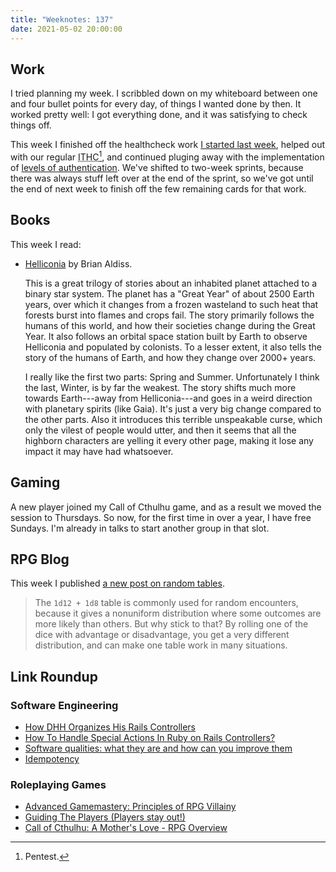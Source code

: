 ```yaml
---
title: "Weeknotes: 137"
date: 2021-05-02 20:00:00
---
```


## Work

I tried planning my week.  I scribbled down on my whiteboard between
one and four bullet points for every day, of things I wanted done by
then.  It worked pretty well: I got everything done, and it was
satisfying to check things off.

This week I finished off the healthcheck work [I started last week][],
helped out with our regular <abbr title="IT
Healthcheck">ITHC</abbr>[^ithc], and continued pluging away with the
implementation of [levels of authentication][].  We've shifted to
two-week sprints, because there was always stuff left over at the end
of the sprint, so we've got until the end of next week to finish off
the few remaining cards for that work.

[^ithc]: Pentest.

[I started last week]: weeknotes-136.html
[levels of authentication]: weeknotes-135.html

## Books

This week I read:

- [Helliconia][] by Brian Aldiss.

  This is a great trilogy of stories about an inhabited planet
  attached to a binary star system.  The planet has a "Great Year" of
  about 2500 Earth years, over which it changes from a frozen
  wasteland to such heat that forests burst into flames and crops
  fail.  The story primarily follows the humans of this world, and how
  their societies change during the Great Year.  It also follows an
  orbital space station built by Earth to observe Helliconia and
  populated by colonists.  To a lesser extent, it also tells the story
  of the humans of Earth, and how they change over 2000+ years.

  I really like the first two parts: Spring and Summer.  Unfortunately
  I think the last, Winter, is by far the weakest.  The story shifts
  much more towards Earth---away from Helliconia---and goes in a weird
  direction with planetary spirits (like Gaia).  It's just a very big
  change compared to the other parts.  Also it introduces this
  terrible unspeakable curse, which only the vilest of people would
  utter, and then it seems that all the highborn characters are
  yelling it every other page, making it lose any impact it may have
  had whatsoever.

[Helliconia]: https://en.wikipedia.org/wiki/Helliconia


## Gaming

A new player joined my Call of Cthulhu game, and as a result we moved
the session to Thursdays.  So now, for the first time in over a year,
I have free Sundays.  I'm already in talks to start another group in
that slot.


## RPG Blog

This week I published [a new post on random tables][].

> The `1d12 + 1d8` table is commonly used for random encounters,
> because it gives a nonuniform distribution where some outcomes are
> more likely than others.  But why stick to that?  By rolling one of
> the dice with advantage or disadvantage, you get a very different
> distribution, and can make one table work in many situations.

[a new post on random tables]: https://www.lookwhattheshoggothdraggedin.com/post/d12-d8-random-tables.html


## Link Roundup

### Software Engineering

- [How DHH Organizes His Rails Controllers](http://jeromedalbert.com/how-dhh-organizes-his-rails-controllers/)
- [How To Handle Special Actions In Ruby on Rails Controllers?](https://mikerogers.io/2021/03/19/how-to-handle-special-actions-in-ruby-on-rails-controllers)
- [Software qualities: what they are and how can you improve them](https://afpr252.github.io/blog/software-qualities)
- [Idempotency](https://stripe.com/docs/idempotency)

### Roleplaying Games

- [Advanced Gamemastery: Principles of RPG Villainy](https://www.youtube.com/watch?v=r_e3KFMZb-0)
- [Guiding The Players (Players stay out!)](https://www.youtube.com/watch?v=uKkDXsCxk0I)
- [Call of Cthulhu: A Mother's Love - RPG Overview](https://www.youtube.com/watch?v=KdCV8xZUI0Q)
